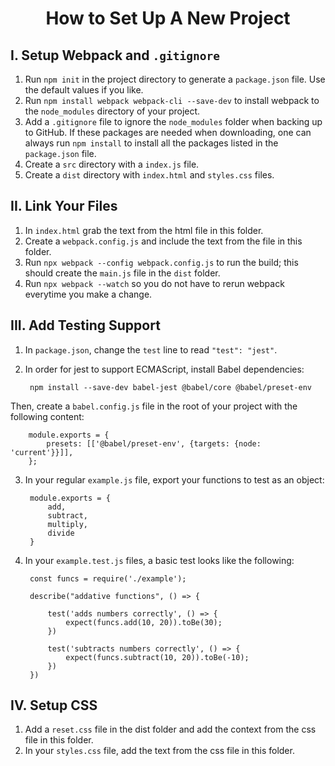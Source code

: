 <h1 style="text-align:center">How to Set Up A New Project</h1>

## I. Setup Webpack and ```.gitignore```

1. Run ```npm init``` in the project directory to generate a ```package.json``` file. Use the default values if you like. 
2. Run ```npm install webpack webpack-cli --save-dev``` to install webpack to the ```node_modules``` directory of your project.
3. Add a ```.gitignore``` file to ignore the ```node_modules``` folder when backing up to GitHub. If these packages are needed when downloading, one can always run ```npm install``` to install all the packages listed in the ```package.json``` file.
4. Create a ```src``` directory with a ```index.js``` file.
5. Create a ```dist``` directory with ```index.html``` and ```styles.css``` files.

## II. Link Your Files

1. In ```index.html``` grab the text from the html file in this folder.
2. Create a ```webpack.config.js``` and include the text from the file in this folder.
3. Run ```npx webpack --config webpack.config.js``` to run the build; this should create the ```main.js``` file in the ```dist``` folder.
4. Run ```npx webpack --watch``` so you do not have to rerun webpack everytime you make a change.

## III. Add Testing Support

1. In ```package.json```, change the ```test``` line to read ```"test": "jest"```.
2. In order for jest to support ECMAScript, install Babel dependencies:

        npm install --save-dev babel-jest @babel/core @babel/preset-env

Then, create a ```babel.config.js``` file in the root of your project with the following content:

        module.exports = {
            presets: [['@babel/preset-env', {targets: {node: 'current'}}]],
        };

3. In your regular ```example.js``` file, export your functions to test as an object:
    
        module.exports = {
            add,
            subtract,
            multiply,
            divide
        }

4. In your ```example.test.js``` files, a basic test looks like the following:

        const funcs = require('./example');

        describe("addative functions", () => {

            test('adds numbers correctly', () => {
                expect(funcs.add(10, 20)).toBe(30);
            })

            test('subtracts numbers correctly', () => {
                expect(funcs.subtract(10, 20)).toBe(-10);
            })
        })

## IV. Setup  CSS

1. Add a ```reset.css``` file in the dist folder and add the context from the css file in this folder.
2. In your ```styles.css``` file, add the text from the css file in this folder.